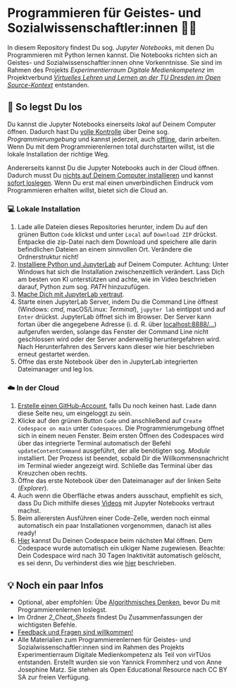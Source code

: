 # Programmieren für Geistes- und Sozialwissenschaftler:innen 🧑‍💻

In diesem Repository findest Du sog. *Jupyter Notebooks*, mit denen Du Programmieren mit Python lernen kannst. Die Notebooks richten sich an Geistes- und Sozialwissenschaftler:innen ohne Vorkenntnisse. Sie sind im Rahmen des Projekts *Experimentierraum Digitale Medienkompetenz* im Projektverbund [*Virtuelles Lehren und Lernen an der TU Dresden im Open Source-Kontext*](https://tu-dresden.de/gsw/virtuos) entstanden.

## 🚀 So legst Du los

Du kannst die Jupyter Notebooks einerseits *lokal* auf Deinem Computer öffnen. Dadurch hast Du <u>volle Kontrolle</u> über Deine sog. *Programmierumgebung* und kannst jederzeit, auch <u>offline</u>, darin arbeiten. Wenn Du mit dem Programmierenlernen total durchstarten willst, ist die lokale Installation der richtige Weg. 

Andererseits kannst Du die Jupyter Notebooks auch in der Cloud öffnen. Dadurch musst Du <u>nichts auf Deinem Computer installieren</u> und kannst <u>sofort loslegen</u>. Wenn Du erst mal einen unverbindlichen Eindruck vom Programmieren erhalten willst, bietet sich die Cloud an.

### 💻 Lokale Installation

1. Lade alle Dateien dieses Repositories herunter, indem Du auf den grünen Button `Code` klickst und unter `Local` auf `Download ZIP` drückst. Entpacke die zip-Datei nach dem Download und speichere alle darin befindlichen Dateien an einem sinnvollen Ort. Verändere die Ordnerstruktur nicht!
2. [Installiere Python und JupyterLab](https://youtu.be/7kc7IjJ731g) auf Deinem Computer. Achtung: Unter Windows hat sich die Installation zwischenzeitlich verändert. Lass Dich am besten von KI unterstützen und achte, wie im Video beschrieben darauf, Python zum sog. *PATH* hinzuzufügen.  
3. [Mache Dich mit JupyterLab vertraut](https://youtu.be/89L5voKplA4).
4. Starte einen JupyterLab Server, indem Du die Command Line öffnest (Windows: *cmd*, macOS/Linux: *Terminal*), `jupyter lab` eintippst und auf `Enter` drückst. JupyterLab öffnet sich im Browser. Der Server kann fortan über die angegebene Adresse (i. d. R. über [localhost:8888/...](http://localhost:8888/lab)) aufgerufen werden, solange das Fenster der Command Line nicht geschlossen wird oder der Server anderweitig heruntergefahren wird. Nach Herunterfahren des Servers kann dieser wie hier beschrieben erneut gestartet werden. 
5. Öffne das erste Notebook über den in JupyterLab integrierten Dateimanager und leg los.

### ☁️ In der Cloud

1. [Erstelle einen GitHub-Account](https://github.com/join), falls Du noch keinen hast. Lade dann diese Seite neu, um eingeloggt zu sein.
2. Klicke auf den grünen Button `Code` und anschließend auf `Create Codespace on main` unter `Codespaces`. Die Programmierumgebung öffnet sich in einem neuen Fenster. Beim ersten Öffnen des Codespaces wird über das integrierte Terminal automatisch der Befehl `updateContentCommand` ausgeführt, der alle benötigten sog. *Module* installiert. Der Prozess ist beendet, sobald Dir die Willkommensnachricht im Terminal wieder angezeigt wird. Schließe das Terminal über das Kreuzchen oben rechts.
3. Öffne das erste Notebook über den Dateimanager auf der linken Seite (*Explorer*). 
4. Auch wenn die Oberfläche etwas anders ausschaut, empfiehlt es sich, dass Du Dich mithilfe dieses [Videos](https://youtu.be/89L5voKplA4) mit Jupyter Notebooks vertraut machst. 
5. Beim allerersten Ausführen einer Code-Zelle, werden noch einmal automatisch ein paar Installationen vorgenommen, danach ist alles ready!
6. [Hier](https://github.com/codespaces) kannst Du Deinen Codespace beim nächsten Mal öffnen. Dem Codespace wurde automatisch ein ulkiger Name zugewiesen. Beachte: Dein Codespace wird nach 30 Tagen Inaktivität automatisch gelöscht, es sei denn, Du verhinderst dies wie [hier](https://docs.github.com/de/codespaces/customizing-your-codespace/configuring-automatic-deletion-of-your-codespaces) beschrieben.


## 💡 Noch ein paar Infos

- Optional, aber empfohlen: Übe [Algorithmisches Denken](https://youtu.be/L_qV6G1WKoQ), bevor Du mit Programmierenlernen loslegst.
- Im Ordner *2_Cheat_Sheets* findest Du Zusammenfassungen der wichtigsten Befehle.
- [Feedback und Fragen sind willkommen!](https://forms.gle/VsYJgy4bZTSqKioA7)
- Alle Materialien zum Programmierenlernen für Geistes- und Sozialwissenschaftler:innen sind im Rahmen des Projekts Experimentierraum Digitale Medienkompetenz als Teil von virTUos entstanden. Erstellt wurden sie von Yannick Frommherz und von Anne Josephine Matz. Sie stehen als Open Educational Resource nach CC BY SA zur freien Verfügung. 
